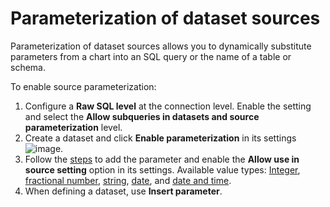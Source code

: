 # Parameterization of dataset sources

Parameterization of dataset sources allows you to dynamically substitute parameters from a chart into an SQL query or the name of a table or schema.

To enable source parameterization:

1. Configure a **Raw SQL level** at the connection level. Enable the setting and select the **Allow subqueries in datasets and source parameterization** level.
1. Create a dataset and click **Enable parameterization** in its settings ![image](../../_assets/console-icons/gear.svg).
1. Follow the [steps](./create-dataset.md#add-parameters) to add the parameter and enable the **Allow use in source setting** option in its settings. Available value types: [Integer](./data-types.md#integer), [fractional number](./data-types.md#float), [string](./data-types.md#string), [date](./data-types.md#date), and [date and time](./data-types.md#datetime).
1. When defining a dataset, use **Insert parameter**.

